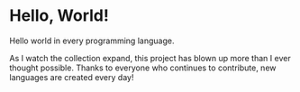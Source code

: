 Hello, World!
=============

Hello world in every programming language.

As I watch the collection expand, this project has blown up more than I ever thought possible.
Thanks to everyone who continues to contribute, new languages are created every day!
